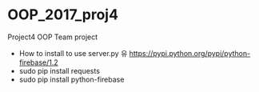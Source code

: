 # OOP_2017_proj4
Project4 OOP Team project

* How to install to use server.py
 유
https://pypi.python.org/pypi/python-firebase/1.2
* sudo pip install requests
* sudo pip install python-firebase
